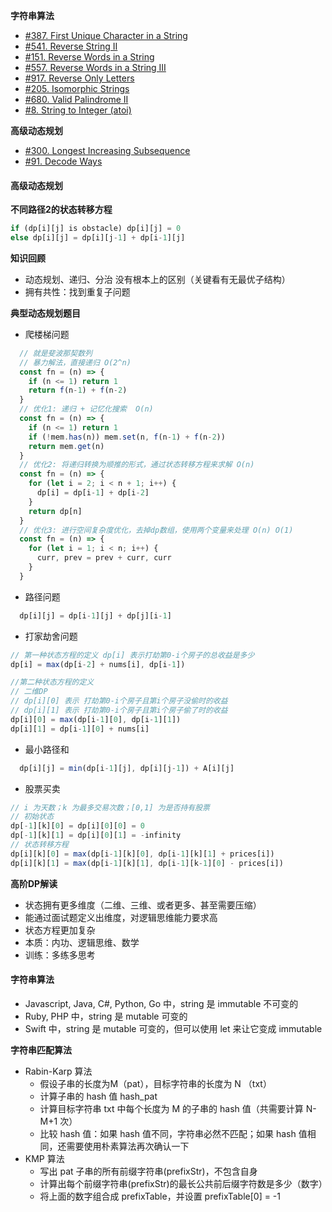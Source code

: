 **字符串算法**
- [#387. First Unique Character in a String](./Leetcode-387-380.js)
- [#541. Reverse String II](./Leetcode-541-380.js)
- [#151. Reverse Words in a String](./Leetcode-151-380.js)
- [#557. Reverse Words in a String III](./Leetcode-557-380.js)
- [#917. Reverse Only Letters](./Leetcode-917-380.js)
- [#205. Isomorphic Strings](./Leetcode-205-380.js)
- [#680. Valid Palindrome II](./Leetcode-680-380.js)
- [#8. String to Integer (atoi)](./Leetcode-8-380.js)

**高级动态规划**
- [#300. Longest Increasing Subsequence](./Leetcode-300-380.js)
- [#91. Decode Ways](./Leetcode-91-380.js)


#### 高级动态规划

**不同路径2的状态转移方程**
```javascript
if (dp[i][j] is obstacle) dp[i][j] = 0
else dp[i][j] = dp[i][j-1] + dp[i-1][j]
```

**知识回顾**

- 动态规划、递归、分治 没有根本上的区别（关键看有无最优子结构）
- 拥有共性：找到重复子问题

**典型动态规划题目**

- 爬楼梯问题
```javascript
  // 就是斐波那契数列
  // 暴力解法，直接递归 O(2^n)
  const fn = (n) => {
    if (n <= 1) return 1
    return f(n-1) + f(n-2)
  }
  // 优化1: 递归 + 记忆化搜索  O(n)
  const fn = (n) => {
    if (n <= 1) return 1
    if (!mem.has(n)) mem.set(n, f(n-1) + f(n-2))
    return mem.get(n)
  }
  // 优化2: 将递归转换为顺推的形式，通过状态转移方程来求解 O(n)
  const fn = (n) => {
    for (let i = 2; i < n + 1; i++) {
      dp[i] = dp[i-1] + dp[i-2]
    }
    return dp[n]
  }
  // 优化3: 进行空间复杂度优化，去掉dp数组，使用两个变量来处理 O(n) O(1)
  const fn = (n) => {
    for (let i = 1; i < n; i++) {
      curr, prev = prev + curr, curr
    }
  }
```
- 路径问题
```javascript
  dp[i][j] = dp[i-1][j] + dp[j][i-1]
```
- 打家劫舍问题
```javascript
// 第一种状态方程的定义 dp[i] 表示打劫第0-i个房子的总收益是多少
dp[i] = max(dp[i-2] + nums[i], dp[i-1])

//第二种状态方程的定义
// 二维DP  
// dp[i][0] 表示 打劫第0-i个房子且第i个房子没偷时的收益
// dp[i][1] 表示 打劫第0-i个房子且第i个房子偷了时的收益
dp[i][0] = max(dp[i-1][0], dp[i-1][1])
dp[i][1] = dp[i-1][0] + nums[i]
```
- 最小路径和
```javascript
  dp[i][j] = min(dp[i-1][j], dp[i][j-1]) + A[i][j]
```
- 股票买卖
```javascript
// i 为天数；k 为最多交易次数；[0,1] 为是否持有股票
// 初始状态
dp[-1][k][0] = dp[i][0][0] = 0
dp[-1][k][1] = dp[i][0][1] = -infinity
// 状态转移方程
dp[i][k][0] = max(dp[i-1][k][0], dp[i-1][k][1] + prices[i])
dp[i][k][1] = max(dp[i-1][k][1], dp[i-1][k-1][0] - prices[i])
```

**高阶DP解读**

- 状态拥有更多维度（二维、三维、或者更多、甚至需要压缩）
- 能通过面试题定义出维度，对逻辑思维能力要求高
- 状态方程更加复杂
- 本质：内功、逻辑思维、数学
- 训练：多练多思考

#### 字符串算法

- Javascript, Java, C#, Python, Go 中，string 是 immutable 不可变的
- Ruby, PHP 中，string 是 mutable 可变的
- Swift 中，string 是 mutable 可变的，但可以使用 let 来让它变成 immutable

**字符串匹配算法**

- Rabin-Karp 算法
    - 假设子串的长度为M（pat），目标字符串的长度为 N （txt）
    - 计算子串的 hash 值 hash_pat
    - 计算目标字符串 txt 中每个长度为 M 的子串的 hash 值（共需要计算 N-M+1 次）
    - 比较 hash 值：如果 hash 值不同，字符串必然不匹配；如果 hash 值相同，还需要使用朴素算法再次确认一下
- KMP 算法
    - 写出 pat 子串的所有前缀字符串(prefixStr)，不包含自身
    - 计算出每个前缀字符串(prefixStr)的最长公共前后缀字符数是多少（数字）
    - 将上面的数字组合成 prefixTable，并设置 prefixTable[0] = -1